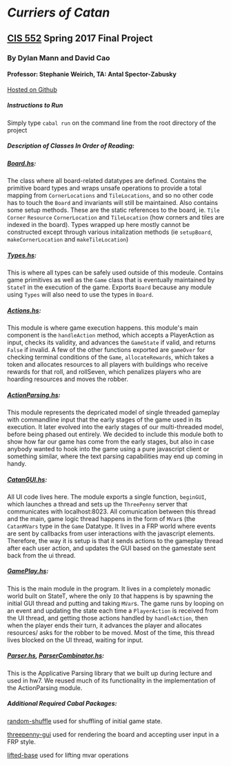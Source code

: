 # _**Curriers of Catan**_
## [CIS 552](https://www.seas.upenn.edu/~cis552/) Spring 2017 Final Project
### By Dylan Mann and David Cao
#### Professor: Stephanie Weirich, TA: Antal Spector-Zabusky

[Hosted on Github](https://github.com/cis552/project_mannd_davidcao-proj)

##### **Instructions to Run**
Simply type `cabal run` on the command line from the root directory of the project

##### **Description of Classes In Order of Reading:**
##### [Board.hs](Catan/Board.hs):
The class where all board-related datatypes are defined.  Contains the primitive board types and wraps unsafe operations to provide a total
mapping from `CornerLocations` and `TileLocations`, and so no other code has to touch the `Board` and invariants will still be maintained.  Also contains some setup methods.  These are the static references to the board, ie. `Tile` `Corner` `Resource` `CornerLocation` and `TileLocation` (how corners and tiles are indexed in the board).  Types wrapped up here mostly cannot be constructed except through various initalization methods (ie `setupBoard`, `makeCornerLocation` and `makeTileLocation`)

##### [Types.hs](Catan/Types.hs):
This is where all types can be safely used outside of this modeule.  Contains game primitives as well as the `Game` class that is eventually maintained by `StateT` in the execution of the game.  Exports `Board` because any module using `Types` will also need to use the types in `Board`.

##### [Actions.hs](Catan/Actions.hs):
This module is where game execution happens.  this module's main component is the `handleAction` method, which accepts a PlayerAction as input, checks its validity, and advances the `GameState` if valid, and returns `False` if invalid.  A few of the other functions exported are `gameOver` for checking terminal conditions of the `Game`, `allocateRewards`, which takes a token and allocates resources to all players with buildings who receive rewards for that roll, and rollSeven, which penalizes players who are hoarding resources and moves the robber.

##### [ActionParsing.hs](Catan/ActionParsing.hs):
This module represents the depricated model of single threaded gameplay with commandline input that the early stages of the game used in its execution.  It later evolved into the early stages of our multi-threaded model, before being phased out entirely.  We decided to include this module both to show how far our game has come from the early stages, but also in case anybody wanted to hook into the game using a pure javascript client or something similar, where the text parsing capabilities may end up coming in handy.

##### [CatanGUI.hs](Catan/CatanGUI.hs):
All UI code lives here.  The module exports a single function, `beginGUI`, which launches a thread and sets up the `ThreePenny` server that communicates with localhost:8023.  All comunication between this thread and the main, game logic thread happens in the form of `MVar`s (the `CatanMVars` type in the `Game` Datatype.  It lives in a FRP world where events are sent by callbacks from user interactions with the javascript elements.  Therefore, the way it is setup is that it sends actions to the gameplay thread after each user action, and updates the GUI based on the gamestate sent back from the ui thread.

##### [GamePlay.hs](Catan/GamePlay.hs):
This is the main module in the program.  It lives in a completely monadic world built on StateT, where the only `IO` that happens is by spawning the initial GUI thread and putting and taking `MVar`s.  The game runs by looping on an event and updating the state each time a `PlayerAction` is received from the UI thread, and getting those actions handled by `handleAction`, then when the player ends their turn, it advances the player and allocates resources/ asks for the robber to be moved.  Most of the time, this thread lives blocked on the UI thread, waiting for input.

##### [Parser.hs](Catan/Parser.hs), [ParserCombinator.hs](Catan/ParserCombinator.hs):
This is the Applicative Parsing library that we built up during lecture and used in hw7.  We reused much of its functionality in the implementation of the ActionParsing module.

##### **Additional Required Cabal Packages:**
[random-shuffle](https://hackage.haskell.org/package/random-shuffle)
used for shuffling of initial game state.

[threepenny-gui](https://hackage.haskell.org/package/threepenny-gui)
used for rendering the board and accepting user input in a FRP style.

[lifted-base](https://hackage.haskell.org/package/lifted-base)
used for lifting mvar operations


